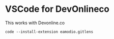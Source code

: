 # VSCode for DevOnlineco

This works with Devonline.co

```
code --install-extension eamodio.gitlens
```

